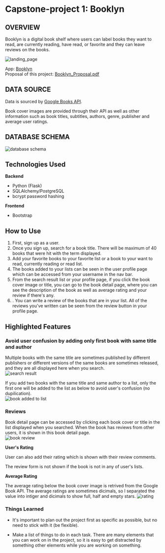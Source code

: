 # Capstone-project 1: Booklyn


## OVERVIEW
Booklyn is a digital book shelf where users can label books they want to read, are currently reading, have read, or favorite and they can leave reviews on the books.</br>

![landing_page](https://github.com/mariered0/29_Capstone-project1/blob/main/Documentation/Images_doc/landing_page.png?raw=true)

App: [Booklyn](https://booklyn-app.herokuapp.com/)</br>
Proposal of this project: [Booklyn_Proposal.pdf](https://github.com/mariered0/29_Capstone-project1/blob/main/Documentation/Capstone1_proposal.pdf)


## DATA SOURCE
Data is sourced by [Google Books API](https://developers.google.com/books/docs/v1/getting_started).

    
Book cover images are provided through their API as well as other information such as book titles, subtitles, authors, genre, publisher and average user ratings.

    
## DATABASE SCHEMA
![database schema](https://github.com/mariered0/29_Capstone-project1/blob/main/Documentation/Schema_Booklyn_updated.png?raw=true)

## Technologies Used
**Backend**<br>

* Python (Flask)
* SQLAlchemy/PostgreSQL
* bcrypt password hashing

**Frontend**</br>

* Bootstrap

## How to Use
1. First, sign up as a user.
2. Once you sign up, search for a book title. There will be maximum of 40 books that were hit with the term displayed.
3. Add your favorite books to your favorite list or a book to your want to read, currently reading or read list.
4. The books added to your lists can be seen in the user profile page which can be accessed from your username in the nav bar.
5. From the search result list or your profile page, if you click the book cover image or title, you can go to the book detail page, where you can see the description of the book as well as average rating and your review if there's any.
6. . You can write a review of the books that are in your list. All of the reviews you've written can be seen from the review button in your profile page.




## Highlighted Features

### Avoid user confusion by adding only first book with same title and author
Multiple books with the same title are sometimes published by different publishers or different versions of the same books are sometimes released, and they are all displayed here when you search.<br/>
![search result](https://github.com/mariered0/29_Capstone-project1/blob/main/Documentation/Images_doc/search_result_same_title.png?raw=true)

If you add two books with the same title and same author to a list, only the first one will be added to the list as below to avoid user's confusion (no dupilication).<br/>
![book added to list](https://github.com/mariered0/29_Capstone-project1/blob/main/Documentation/Images_doc/one_book_added_to_list.png?raw=true)

### Reviews

Book detail page can be accessed by clicking each book cover or title in the list displayed when you searched. When the book has reviews from other users, it is shown in this book detail page.<br/>
![book review](https://github.com/mariered0/29_Capstone-project1/blob/main/Documentation/Images_doc/book_review.png?raw=true)

**User's Rating**

User can also add their rating which is shown with their review comments.

The review form is not shown if the book is not in any of user's lists.

**Average Rating**

The average rating below the book cover image is retrived from the Google Book API. The average ratings are sometimes dicimals, so I separated the value into intiger and dicimals to show full, half and empty stars.
![rating](https://github.com/mariered0/29_Capstone-project1/blob/main/Documentation/Images_doc/rating_half_star.png?raw=true)

### Things Learned
* It's important to plan out the project first as specific as possible, but no need to stick with it (be flexible).


* Make a list of things to do in each task. There are many elements that you can work on in the project, so it is easy to get distracted by something other elements while you are working on something.



















